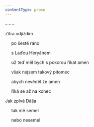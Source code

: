 ```yaml
---
contentType: prose
---
```


<section>

– – –

Zítra odjíždím

     po šesté ráno

     s Laďou Heryánem

     už teď měl bych s pokorou říkat amen

     však nejsem takový pitomec

     abych nevěděl že amen

     říká se až na konec

Jak zpívá Dáša

     tak mě semel

     nebo nesemel

</section>
